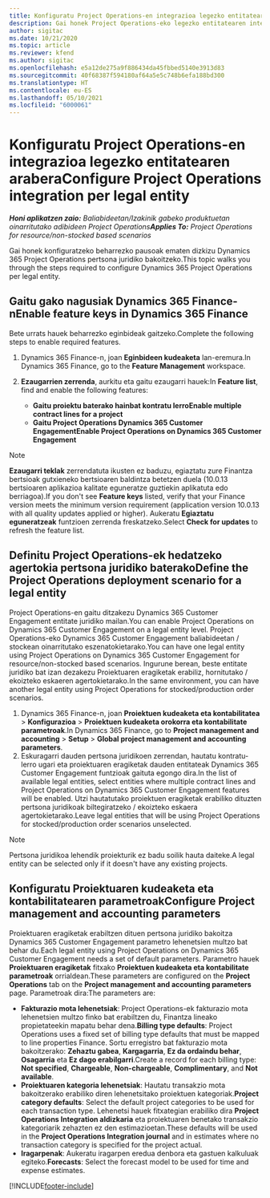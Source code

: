 ```yaml
---
title: Konfiguratu Project Operations-en integrazioa legezko entitatearen arabera
description: Gai honek Project Operations-eko legezko entitatearen integrazioa konfiguratzeari buruzko informazioa eskaintzen du.
author: sigitac
ms.date: 10/21/2020
ms.topic: article
ms.reviewer: kfend
ms.author: sigitac
ms.openlocfilehash: e5a12de275a9f886434da45fbbed5140e3913d83
ms.sourcegitcommit: 40f68387f594180af64a5e5c748b6efa188bd300
ms.translationtype: HT
ms.contentlocale: eu-ES
ms.lasthandoff: 05/10/2021
ms.locfileid: "6000061"
---
```

# <a name="configure-project-operations-integration-per-legal-entity"></a><span data-ttu-id="8de92-103">Konfiguratu Project Operations-en integrazioa legezko entitatearen arabera</span><span class="sxs-lookup"><span data-stu-id="8de92-103">Configure Project Operations integration per legal entity</span></span> 

<span data-ttu-id="8de92-104">_**Honi aplikatzen zaio:** Baliabideetan/Izakinik gabeko produktuetan oinarritutako adibideen Project Operations_</span><span class="sxs-lookup"><span data-stu-id="8de92-104">_**Applies To:** Project Operations for resource/non-stocked based scenarios_</span></span>

<span data-ttu-id="8de92-105">Gai honek konfiguratzeko beharrezko pausoak ematen dizkizu Dynamics 365 Project Operations pertsona juridiko bakoitzeko.</span><span class="sxs-lookup"><span data-stu-id="8de92-105">This topic walks you through the steps required to configure Dynamics 365 Project Operations per legal entity.</span></span>

## <a name="enable-feature-keys-in-dynamics-365-finance"></a><span data-ttu-id="8de92-106">Gaitu gako nagusiak Dynamics 365 Finance-n</span><span class="sxs-lookup"><span data-stu-id="8de92-106">Enable feature keys in Dynamics 365 Finance</span></span>

<span data-ttu-id="8de92-107">Bete urrats hauek beharrezko eginbideak gaitzeko.</span><span class="sxs-lookup"><span data-stu-id="8de92-107">Complete the following steps to enable required features.</span></span>

1. <span data-ttu-id="8de92-108">Dynamics 365 Finance-n, joan **Eginbideen kudeaketa** lan-eremura.</span><span class="sxs-lookup"><span data-stu-id="8de92-108">In Dynamics 365 Finance, go to the **Feature Management** workspace.</span></span>
2. <span data-ttu-id="8de92-109">**Ezaugarrien zerrenda**, aurkitu eta gaitu ezaugarri hauek:</span><span class="sxs-lookup"><span data-stu-id="8de92-109">In **Feature list**, find and enable the following features:</span></span>
  
    - <span data-ttu-id="8de92-110">**Gaitu proiektu baterako hainbat kontratu lerro**</span><span class="sxs-lookup"><span data-stu-id="8de92-110">**Enable multiple contract lines for a project**</span></span>
    - <span data-ttu-id="8de92-111">**Gaitu Project Operations Dynamics 365 Customer Engagement**</span><span class="sxs-lookup"><span data-stu-id="8de92-111">**Enable Project Operations on Dynamics 365 Customer Engagement**</span></span>

> [!NOTE]
> <span data-ttu-id="8de92-112">**Ezaugarri teklak** zerrendatuta ikusten ez baduzu, egiaztatu zure Finantza bertsioak gutxieneko bertsioaren baldintza betetzen duela (10.0.13 bertsioaren aplikazioa kalitate eguneratze guztiekin aplikatuta edo berriagoa).</span><span class="sxs-lookup"><span data-stu-id="8de92-112">If you don't see **Feature keys** listed, verify that your Finance version meets the minimum version requirement (application version 10.0.13 with all quality updates applied or higher).</span></span> <span data-ttu-id="8de92-113">Aukeratu **Egiaztatu eguneratzeak** funtzioen zerrenda freskatzeko.</span><span class="sxs-lookup"><span data-stu-id="8de92-113">Select **Check for updates** to refresh the feature list.</span></span>

## <a name="define-the-project-operations-deployment-scenario-for-a-legal-entity"></a><span data-ttu-id="8de92-114">Definitu Project Operations-ek hedatzeko agertokia pertsona juridiko baterako</span><span class="sxs-lookup"><span data-stu-id="8de92-114">Define the Project Operations deployment scenario for a legal entity</span></span>

<span data-ttu-id="8de92-115">Project Operations-en gaitu ditzakezu Dynamics 365 Customer Engagement entitate juridiko mailan.</span><span class="sxs-lookup"><span data-stu-id="8de92-115">You can enable Project Operations on Dynamics 365 Customer Engagement on a legal entity level.</span></span> <span data-ttu-id="8de92-116">Project Operations-eko Dynamics 365 Customer Engagement baliabideetan / stockean oinarritutako eszenatokietarako.</span><span class="sxs-lookup"><span data-stu-id="8de92-116">You can have one legal entity using Project Operations on Dynamics 365 Customer Engagement for resource/non-stocked based scenarios.</span></span> <span data-ttu-id="8de92-117">Ingurune berean, beste entitate juridiko bat izan dezakezu Proiektuaren eragiketak erabiliz, hornitutako / ekoizteko eskaeren agertokietarako.</span><span class="sxs-lookup"><span data-stu-id="8de92-117">In the same environment, you can have another legal entity using Project Operations for stocked/production order scenarios.</span></span>

1. <span data-ttu-id="8de92-118">Dynamics 365 Finance-n, joan **Proiektuen kudeaketa eta kontabilitatea** > **Konfigurazioa** > **Proiektuen kudeaketa orokorra eta kontabilitate parametroak**.</span><span class="sxs-lookup"><span data-stu-id="8de92-118">In Dynamics 365 Finance, go to **Project management and accounting** > **Setup** > **Global project management and accounting parameters**.</span></span>
2. <span data-ttu-id="8de92-119">Eskuragarri dauden pertsona juridikoen zerrendan, hautatu kontratu-lerro ugari eta proiektuaren eragiketak dauden entitateak Dynamics 365 Customer Engagement funtzioak gaituta egongo dira.</span><span class="sxs-lookup"><span data-stu-id="8de92-119">In the list of available legal entities, select entities where multiple contract lines and Project Operations on Dynamics 365 Customer Engagement features will be enabled.</span></span> <span data-ttu-id="8de92-120">Utzi hautatutako proiektuen eragiketak erabiliko dituzten pertsona juridikoak biltegiratzeko / ekoizteko eskaera agertokietarako.</span><span class="sxs-lookup"><span data-stu-id="8de92-120">Leave legal entities that will be using Project Operations for stocked/production order scenarios unselected.</span></span>

> [!NOTE]
> <span data-ttu-id="8de92-121">Pertsona juridikoa lehendik proiekturik ez badu soilik hauta daiteke.</span><span class="sxs-lookup"><span data-stu-id="8de92-121">A legal entity can be selected only if it doesn't have any existing projects.</span></span>

## <a name="configure-project-management-and-accounting-parameters"></a><span data-ttu-id="8de92-122">Konfiguratu Proiektuaren kudeaketa eta kontabilitatearen parametroak</span><span class="sxs-lookup"><span data-stu-id="8de92-122">Configure Project management and accounting parameters</span></span>

<span data-ttu-id="8de92-123">Proiektuaren eragiketak erabiltzen dituen pertsona juridiko bakoitza Dynamics 365 Customer Engagement parametro lehenetsien multzo bat behar du.</span><span class="sxs-lookup"><span data-stu-id="8de92-123">Each legal entity using Project Operations on Dynamics 365 Customer Engagement needs a set of default parameters.</span></span> <span data-ttu-id="8de92-124">Parametro hauek **Proiektuaren eragiketak** fitxako **Proiektuen kudeaketa eta kontabilitate parametroak** orrialdean.</span><span class="sxs-lookup"><span data-stu-id="8de92-124">These parameters are configured on the **Project Operations** tab on the **Project management and accounting parameters** page.</span></span> <span data-ttu-id="8de92-125">Parametroak dira:</span><span class="sxs-lookup"><span data-stu-id="8de92-125">The parameters are:</span></span>

  - <span data-ttu-id="8de92-126">**Fakturazio mota lehenetsiak**: Project Operations-ek fakturazio mota lehenetsien multzo finko bat erabiltzen du, Finantza lineako propietateekin mapatu behar dena.</span><span class="sxs-lookup"><span data-stu-id="8de92-126">**Billing type defaults**: Project Operations uses a fixed set of billing type defaults that must be mapped to line properties Finance.</span></span> <span data-ttu-id="8de92-127">Sortu erregistro bat fakturazio mota bakoitzerako: **Zehaztu gabea**, **Kargagarria**, **Ez da ordaindu behar**, **Osagarria** eta **Ez dago erabilgarri**.</span><span class="sxs-lookup"><span data-stu-id="8de92-127">Create a record for each billing type: **Not specified**, **Chargeable**, **Non-chargeable**, **Complimentary**, and **Not available**.</span></span>
  - <span data-ttu-id="8de92-128">**Proiektuaren kategoria lehenetsiak**: Hautatu transakzio mota bakoitzerako erabiliko diren lehenetsitako proiektuen kategoriak.</span><span class="sxs-lookup"><span data-stu-id="8de92-128">**Project category defaults**: Select the default project categories to be used for each transaction type.</span></span> <span data-ttu-id="8de92-129">Lehenetsi hauek fitxategian erabiliko dira **Project Operations Integration aldizkaria** eta proiektuaren benetako transakzio kategoriarik zehazten ez den estimazioetan.</span><span class="sxs-lookup"><span data-stu-id="8de92-129">These defaults will be used in the **Project Operations Integration journal** and in estimates where no transaction category is specified for the project actual.</span></span>
  - <span data-ttu-id="8de92-130">**Iragarpenak**: Aukeratu iragarpen eredua denbora eta gastuen kalkuluak egiteko.</span><span class="sxs-lookup"><span data-stu-id="8de92-130">**Forecasts**: Select the forecast model to be used for time and expense estimates.</span></span>


[!INCLUDE[footer-include](../includes/footer-banner.md)]
